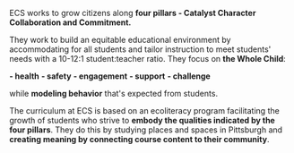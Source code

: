 ECS works to grow citizens along **four pillars - Catalyst Character Collaboration and Commitment.**

They work to build an equitable educational environment by accommodating for all students and tailor instruction to meet students' needs with a 10-12:1 student:teacher ratio. They focus on **the Whole Child**:

**- health**
**- safety**
**- engagement**
**- support**
**- challenge**

while **modeling behavior** that's expected from students.

The curriculum at ECS is based on an ecoliteracy program facilitating the growth of students who strive to **embody the qualities indicated by the four pillars**. They do this by studying places and spaces in Pittsburgh and **creating meaning by connecting course content to their community**. 